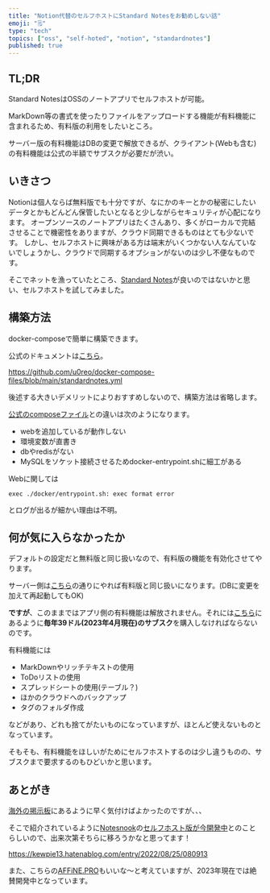 ```yaml
---
title: "Notion代替のセルフホストにStandard Notesをお勧めしない話"
emoji: "🗒️"
type: "tech"
topics: ["oss", "self-hoted", "notion", "standardnotes"]
published: true
---
```



## TL;DR

Standard NotesはOSSのノートアプリでセルフホストが可能。

MarkDown等の書式を使ったりファイルをアップロードする機能が有料機能に含まれるため、有料版の利用をしたいところ。

サーバー版の有料機能はDBの変更で解放できるが、クライアント(Webも含む)の有料機能は公式の半額でサブスクが必要だが渋い。


## いきさつ

Notionは個人ならば無料版でも十分ですが、なにかのキーとかの秘密にしたいデータとかもどんどん保管したいとなると少しながらセキュリティが心配になります。
オープンソースのノートアプリはたくさんあり、多くがローカルで完結させることで機密性をありますが、クラウド同期できるものはとても少ないです。
しかし、セルフホストに興味がある方は端末がいくつかない人なんていないでしょうかし、クラウドで同期するオプションがないのは少し不便なものです。

そこでネットを漁っていたところ、[Standard Notes](https://standardnotes.com)が良いのではないかと思い、セルフホストを試してみました。

## 構築方法

docker-composeで簡単に構築できます。

公式のドキュメントは[こちら](https://standardnotes.com/help/self-hosting/docker)。

https://github.com/u0reo/docker-compose-files/blob/main/standardnotes.yml

後述する大きいデメリットによりおすすめしないので、構築方法は省略します。

[公式のcomposeファイル](https://github.com/standardnotes/server/blob/main/docker-compose.example.yml)との違いは次のようになります。

- webを追加しているが動作しない
- 環境変数が直書き
- dbやredisがない
- MySQLをソケット接続させるためdocker-entrypoint.shに細工がある

Webに関しては

```
exec ./docker/entrypoint.sh: exec format error
```

とログが出るが細かい理由は不明。

## 何が気に入らなかったか

デフォルトの設定だと無料版と同じ扱いなので、有料版の機能を有効化させてやります。

サーバー側は[こちら](https://standardnotes.com/help/self-hosting/subscriptions)の通りにやれば有料版と同じ扱いになります。(DBに変更を加えて再起動してもOK)

**ですが**、このままではアプリ側の有料機能は解放されません。それには[こちら](https://standardnotes.com/help/48/can-i-use-extensions-with-a-self-hosted-server)にあるように**毎年39ドル(2023年4月現在)のサブスク**を購入しなければならないのです。

有料機能には

- MarkDownやリッチテキストの使用
- ToDoリストの使用
- スプレッドシートの使用(テーブル？)
- ほかのクラウドへのバックアップ
- タグのフォルダ作成

などがあり、どれも捨てがたいものになっていますが、ほとんど使えないものとなっています。

そもそも、有料機能をほしいがためにセルフホストするのは少し違うものの、サブスクまで要求するのもひどいかと思います。

## あとがき

[海外の掲示板](https://www.reddit.com/r/selfhosted/comments/11v1z36/standard_notes_releasing_simpler_20_selfhosting/)にあるように早く気付けばよかったのですが、、、

そこで紹介されているように[Notesnook](https://notesnook.com)の[セルフホスト版が今開発中](https://github.com/streetwriters/notesnook-sync-server)とのことらしいので、出来次第そちらに移ろうかなと思ってます！

https://kewpie13.hatenablog.com/entry/2022/08/25/080913

また、こちらの[AFFiNE.PRO](https://affine.pro)もいいな～と考えていますが、2023年現在では絶賛開発中となっています。
